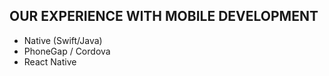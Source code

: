 ## OUR EXPERIENCE WITH MOBILE DEVELOPMENT
* Native (Swift/Java)
* PhoneGap / Cordova
* React Native

